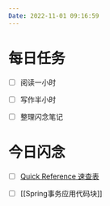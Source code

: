 ```yaml
---
Date: 2022-11-01 09:16:59
---
```


# 每日任务
- [ ] 阅读一小时
- [ ] 写作半小时
- [ ] 整理闪念笔记


# 今日闪念
- [ ] [Quick Reference 速查表](https://wangchujiang.com/reference/)
- [ ] [[Spring事务应用代码块]]



